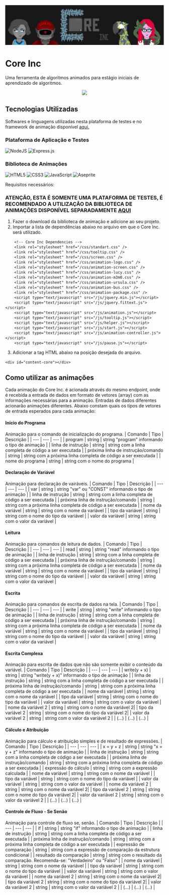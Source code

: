<img src="https://github.com/Vinicius-Pereira/core-inc-animation/blob/main/Cabe%C3%A7alho%20Formul%C3%A1rio.png?raw=true" alt="core inc logo"/>

# Core Inc
Uma ferramenta de algoritmos animados para estágio iniciais de aprendizado de algoritmos.

<p align="center">
  <img src="https://i.imgur.com/rJX0lqr.gif">
</p>

## Tecnologias Utilizadas
Softwares e linguagens utilizadas nesta plataforma de testes e no framework de animação disponível <a href="https://github.com/Vinicius-Pereira/core-inc-animation">aqui.</a>

### Plataforma de Aplicação e Testes
![NodeJS](https://img.shields.io/badge/node.js-6DA55F?style=for-the-badge&logo=node.js&logoColor=white)
![Express.js](https://img.shields.io/badge/express.js-%23404d59.svg?style=for-the-badge&logo=express&logoColor=%2361DAFB)
### Biblioteca de Animações
![HTML5](https://img.shields.io/badge/html5-%23E34F26.svg?style=for-the-badge&logo=html5&logoColor=white)
![CSS3](https://img.shields.io/badge/css3-%231572B6.svg?style=for-the-badge&logo=css3&logoColor=white)
![JavaScript](https://img.shields.io/badge/javascript-%23323330.svg?style=for-the-badge&logo=javascript&logoColor=%23F7DF1E)
![Aseprite](https://img.shields.io/badge/Aseprite-FFFFFF?style=for-the-badge&logo=Aseprite&logoColor=#7D929E)

Requisitos necessários:
</br>
### ATENÇÃO, ESTA É SOMENTE UMA PLATAFORMA DE TESTES, É RECOMENDADO A UTILIZAÇÃO DA BIBLIOTECA DE ANIMAÇÕES DISPONÍVEL SEPARADAMENTE <a href="https://github.com/Vinicius-Pereira/core-inc-animation">AQUI</a>
1.	Fazer o download da biblioteca de animação e adicione ao seu projeto.
2.	Importar a lista de dependências abaixo no arquivo em que o Core Inc. será utilizado.
```
    <!-- Core Inc Dependencies -->
    <link rel="stylesheet" href="/css/standart.css" />
    <link rel="stylesheet" href="/css/tooltip.css" />
    <link rel="stylesheet" href="/css/screen.css" />
    <link rel="stylesheet" href="/css/animation-logo.css" />
    <link rel="stylesheet" href="/css/animation-screen.css" />
    <link rel="stylesheet" href="/css/animation-lucy.css" />
    <link rel="stylesheet" href="/css/animation-m3m0.css" />
    <link rel="stylesheet" href="/css/animation-ursula.css" />
    <link rel="stylesheet" href="/css/animation-bus.css" />
    <link rel="stylesheet" href="/css/animation-package.css" />
    <script type="text/javascript" src="/js/jquery.min.js"></script>
    <script type="text/javascript" src="/js/jquery.fittext.js"></script>
    <script type="text/javascript" src="/js/animation.js"></script>
    <script type="text/javascript" src="/js/tooltip.js"></script>
    <script type="text/javascript" src="/js/helper.js"></script>
    <script type="text/javascript" src="/js/start.js"></script>
    <script type="text/javascript" src="/js/animation-controller.js"></script>
    <script type="text/javascript" src="/js/pause.js"></script>
  ```
3.	Adicionar a tag HTML abaixo na posição desejada do arquivo.
  ```
  <div id="content-core"></div>
  ```
## Como utilizar as animações
Cada animação do Core Inc. é acionada através do mesmo endpoint, onde é recebida a entrada de dados em formato de vetores (array) com as informações necessárias para a animação. Entradas de dados diferentes acionarão animações diferentes. Abaixo constam quais os tipos de vetores de entrada esperados para cada animação:

#### Início do Programa
Animação para o comando de inicialização do programa.
| Comando | Tipo | Descrição | 
| --- | --- | --- |
| program | string | string "program" informando o tipo de animação |
| linha de instrução | string | string com a linha completa de código a ser executada |
| próxima linha de instrução/comando | string | string com a próxima linha completa de código a ser executada |
| nome do programa | string | string com o nome do programa |

#### Declaração de Variável
Animação para declaração de vairáveis.
| Comando | Tipo | Descrição | 
| --- | --- | --- |
| var | string | string "var" ou "CONST" informando o tipo de animação |
| linha de instrução | string | string com a linha completa de código a ser executada |
| próxima linha de instrução/comando | string | string com a próxima linha completa de código a ser executada |
| nome da variável | string | string com o nome da variável |
| tipo da variável | string | string com o nome do tipo da variável |
| valor da variável | string | string com o valor da variável |

#### Leitura
Animação para comandos de leitura de dados.
| Comando | Tipo | Descrição | 
| --- | --- | --- |
| read | string | string "read" informando o tipo de animação |
| linha de instrução | string | string com a linha completa de código a ser executada |
| próxima linha de instrução/comando | string | string com a próxima linha completa de código a ser executada |
| nome da variável | string | string com o nome da variável |
| tipo da variável | string | string com o nome do tipo da variável |
| valor da variável | string | string com o valor da variável |

#### Escrita
Animação para comandos de escrita de dados na tela.
| Comando | Tipo | Descrição | 
| --- | --- | --- |
| write | string | string "write" informando o tipo de animação |
| linha de instrução | string | string com a linha completa de código a ser executada |
| próxima linha de instrução/comando | string | string com a próxima linha completa de código a ser executada |
| nome da variável | string | string com o nome da variável |
| tipo da variável | string | string com o nome do tipo da variável |
| valor da variável | string | string com o valor da variável |

#### Escrita Complexa
Animação para escrita de dados que não são somente exibir o conteúdo da variável.
| Comando | Tipo | Descrição | 
| --- | --- | --- |
| write(y + x) | string | string "write(y + x)" informando o tipo de animação |
| linha de instrução | string | string com a linha completa de código a ser executada |
| próxima linha de instrução/comando | string | string com a próxima linha completa de código a ser executada |
| nome da variável | string | string com o nome da variável |
| tipo da variável | string | string com o nome do tipo da variável |
| valor da variável | string | string com o valor da variável |
| nome da variável 2 | string | string com o nome da variável 2|
| tipo da variável 2 | string | string com o nome do tipo da variável 2|
| valor da variável 2 | string | string com o valor da variável 2 |
| (...) | (...) | (...) |

#### Cálculo e Atribuição
Animação para cálculo e atribuição simples e de resultado de expressões.
| Comando | Tipo | Descrição | 
| --- | --- | --- |
| x = y + z | string | string "x = y + z" informando o tipo de animação |
| linha de instrução | string | string com a linha completa de código a ser executada |
| próxima linha de instrução/comando | string | string com a próxima linha completa de código a ser executada |
| expressão do cálculo | string | string com a expressão calculada |
| nome da variável | string | string com o nome da variável |
| tipo da variável | string | string com o nome do tipo da variável |
| valor da variável | string | string com o valor da variável |
| nome da variável 2 | string | string com o nome da variável 2|
| tipo da variável 2 | string | string com o nome do tipo da variável 2|
| valor da variável 2 | string | string com o valor da variável 2 |
| (...) | (...) | (...) |

#### Controle de Fluxo - Se Senão
Animação para controle de fluxo se, senão.
| Comando | Tipo | Descrição | 
| --- | --- | --- |
| if | string | string "if" informando o tipo de animação |
| linha de instrução | string | string com a linha completa de código a ser executada |
| próxima linha de instrução/comando | string | string com a próxima linha completa de código a ser executada |
| expressão de comparação | string | string com a expressão de comparação da estrutura condicional |
| resultado da comparação | string | string com o resultado da comparação. Recomenda-se: "Verdadeiro" ou "Falso" |
| nome da variável | string | string com o nome da variável |
| tipo da variável | string | string com o nome do tipo da variável |
| valor da variável | string | string com o valor da variável |
| nome da variável 2 | string | string com o nome da variável 2|
| tipo da variável 2 | string | string com o nome do tipo da variável 2|
| valor da variável 2 | string | string com o valor da variável 2 |
| (...) | (...) | (...) |

